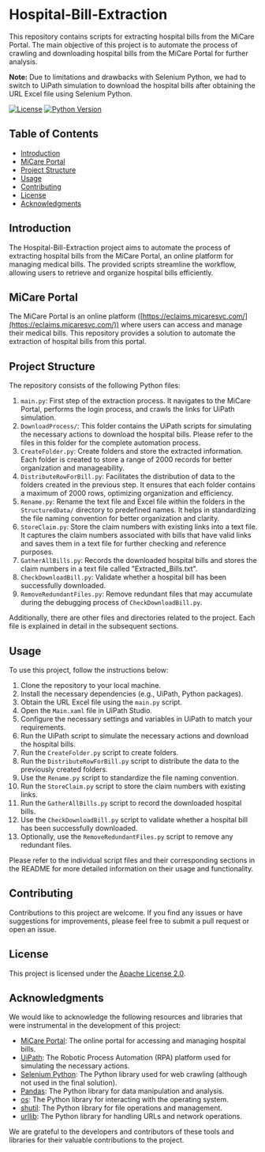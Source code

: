 # Hospital-Bill-Extraction

This repository contains scripts for extracting hospital bills from the MiCare Portal. The main objective of this project is to automate the process of crawling and downloading hospital bills from the MiCare Portal for further analysis.

**Note:**
Due to limitations and drawbacks with Selenium Python, we had to switch to UiPath simulation to download the hospital bills after obtaining the URL Excel file using Selenium Python.

[![License](https://img.shields.io/badge/license-Apache%202.0-blue.svg)](LICENSE)
[![Python Version](https://img.shields.io/badge/python-3.7%20%7C%203.8%20%7C%203.9-blue)](https://www.python.org/downloads/)

## Table of Contents

- [Introduction](#introduction)
- [MiCare Portal](#micare-portal)
- [Project Structure](#project-structure)
- [Usage](#usage)
- [Contributing](#contributing)
- [License](#license)
- [Acknowledgments](#acknowledgments)

## Introduction

The Hospital-Bill-Extraction project aims to automate the process of extracting hospital bills from the MiCare Portal, an online platform for managing medical bills. The provided scripts streamline the workflow, allowing users to retrieve and organize hospital bills efficiently.

## MiCare Portal

The MiCare Portal is an online platform ([https://eclaims.micaresvc.com/](https://eclaims.micaresvc.com/)) where users can access and manage their medical bills. This repository provides a solution to automate the extraction of hospital bills from this portal.

## Project Structure

The repository consists of the following Python files:

1. `main.py`: First step of the extraction process. It navigates to the MiCare Portal, performs the login process, and crawls the links for UiPath simulation.
2. `DownloadProcess/`: This folder contains the UiPath scripts for simulating the necessary actions to download the hospital bills. Please refer to the files in this folder for the complete automation process.
3. `CreateFolder.py`: Create folders and store the extracted information. Each folder is created to store a range of 2000 records for better organization and manageability.
4. `DistributeRowForBill.py`: Facilitates the distribution of data to the folders created in the previous step. It ensures that each folder contains a maximum of 2000 rows, optimizing organization and efficiency.
5. `Rename.py`: Rename the text file and Excel file within the folders in the `StructuredData/` directory to predefined names. It helps in standardizing the file naming convention for better organization and clarity.
6. `StoreClaim.py`: Store the claim numbers with existing links into a text file. It captures the claim numbers associated with bills that have valid links and saves them in a text file for further checking and reference purposes.
7. `GatherAllBills.py`: Records the downloaded hospital bills and stores the claim numbers in a text file called "Extracted_Bills.txt".
8. `CheckDownloadBill.py`: Validate whether a hospital bill has been successfully downloaded.
9. `RemoveRedundantFiles.py`: Remove redundant files that may accumulate during the debugging process of `CheckDownloadBill.py`.

Additionally, there are other files and directories related to the project. Each file is explained in detail in the subsequent sections.

## Usage

To use this project, follow the instructions below:

1. Clone the repository to your local machine.
2. Install the necessary dependencies (e.g., UiPath, Python packages).
3. Obtain the URL Excel file using the `main.py` script.
4. Open the `Main.xaml` file in UiPath Studio.
5. Configure the necessary settings and variables in UiPath to match your requirements.
6. Run the UiPath script to simulate the necessary actions and download the hospital bills.
7. Run the `CreateFolder.py` script to create folders.
8. Run the `DistributeRowForBill.py` script to distribute the data to the previously created folders.
9. Use the `Rename.py` script to standardize the file naming convention.
10. Run the `StoreClaim.py` script to store the claim numbers with existing links.
11. Run the `GatherAllBills.py` script to record the downloaded hospital bills.
12. Use the `CheckDownloadBill.py` script to validate whether a hospital bill has been successfully downloaded.
13. Optionally, use the `RemoveRedundantFiles.py` script to remove any redundant files.

Please refer to the individual script files and their corresponding sections in the README for more detailed information on their usage and functionality.

## Contributing

Contributions to this project are welcome. If you find any issues or have suggestions for improvements, please feel free to submit a pull request or open an issue.

## License

This project is licensed under the [Apache License 2.0](LICENSE).

## Acknowledgments

We would like to acknowledge the following resources and libraries that were instrumental in the development of this project:

- [MiCare Portal](https://eclaims.micaresvc.com/): The online portal for accessing and managing hospital bills.
- [UiPath](https://www.uipath.com/): The Robotic Process Automation (RPA) platform used for simulating the necessary actions.
- [Selenium Python](https://selenium-python.readthedocs.io/): The Python library used for web crawling (although not used in the final solution).
- [Pandas](https://pandas.pydata.org/): The Python library for data manipulation and analysis.
- [os](https://docs.python.org/3/library/os.html): The Python library for interacting with the operating system.
- [shutil](https://docs.python.org/3/library/shutil.html): The Python library for file operations and management.
- [urllib](https://docs.python.org/3/library/urllib.html): The Python library for handling URLs and network operations.

We are grateful to the developers and contributors of these tools and libraries for their valuable contributions to the project.
